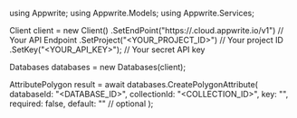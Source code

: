 using Appwrite;
using Appwrite.Models;
using Appwrite.Services;

Client client = new Client()
    .SetEndPoint("https://<REGION>.cloud.appwrite.io/v1") // Your API Endpoint
    .SetProject("<YOUR_PROJECT_ID>") // Your project ID
    .SetKey("<YOUR_API_KEY>"); // Your secret API key

Databases databases = new Databases(client);

AttributePolygon result = await databases.CreatePolygonAttribute(
    databaseId: "<DATABASE_ID>",
    collectionId: "<COLLECTION_ID>",
    key: "",
    required: false,
    default: "" // optional
);